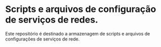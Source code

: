 # Scripts e arquivos de configuração de serviços de redes.
Este repositório é destinado a armazenagem de scripts e arquivos de configurações de serviços de rede.
